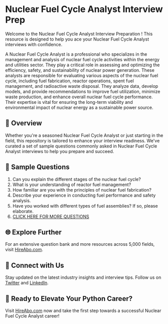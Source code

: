 # Nuclear Fuel Cycle Analyst Interview Prep

Welcome to the Nuclear Fuel Cycle Analyst Interview Preparation ! This resource is designed to help you ace your Nuclear Fuel Cycle Analyst interviews with confidence.

A Nuclear Fuel Cycle Analyst is a professional who specializes in the management and analysis of nuclear fuel cycle activities within the energy and utilities sector. They play a critical role in assessing and optimizing the efficiency, safety, and sustainability of nuclear power generation. These analysts are responsible for evaluating various aspects of the nuclear fuel cycle, including fuel fabrication, reactor operations, spent fuel management, and radioactive waste disposal. They analyze data, develop models, and provide recommendations to improve fuel utilization, minimize waste production, and enhance overall nuclear fuel cycle performance. Their expertise is vital for ensuring the long-term viability and environmental impact of nuclear energy as a sustainable power source.

## 🚀 Overview

Whether you're a seasoned Nuclear Fuel Cycle Analyst or just starting in the field, this repository is tailored to enhance your interview readiness. We've curated a set of sample questions commonly asked in Nuclear Fuel Cycle Analyst interviews to help you prepare and succeed.

## 📝 Sample Questions

1. Can you explain the different stages of the nuclear fuel cycle?
2. What is your understanding of reactor fuel management?
3. How familiar are you with the principles of nuclear fuel fabrication?
4. Describe your experience in conducting fuel performance and safety analysis.
5. Have you worked with different types of fuel assemblies? If so, please elaborate.
6. [CLICK HERE FOR MORE QUESTIONS](https://hireabo.com/job/20_3_21/Nuclear%20Fuel%20Cycle%20Analyst)

## 🌐 Explore Further

For an extensive question bank and more resources across 5,000 fields, visit [HireAbo.com](https://www.hireabo.com).

## 📱 Connect with Us

Stay updated on the latest industry insights and interview tips. Follow us on [Twitter](https://twitter.com/hireabo) and [LinkedIn](https://www.linkedin.com/in/hire-abo-3609972a8/).

## 🚀 Ready to Elevate Your Python Career?

Visit [HireAbo.com](https://www.hireabo.com) now and take the first step towards a successful Nuclear Fuel Cycle Analyst career!